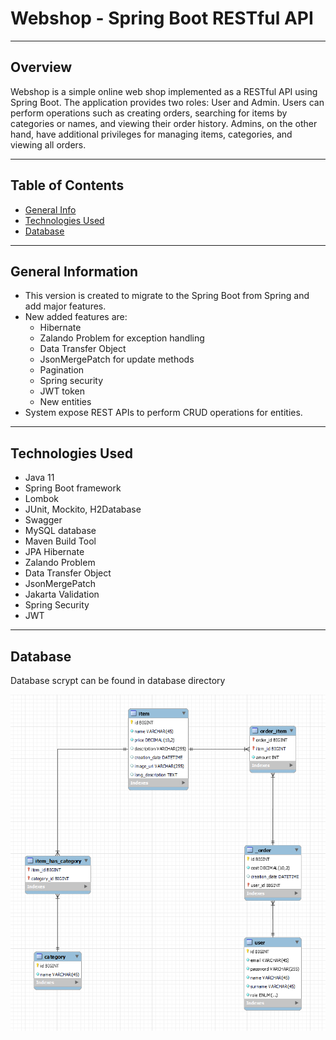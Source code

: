 # Webshop - Spring Boot RESTful API

___

## Overview

Webshop is a simple online web shop implemented as a RESTful API using Spring Boot.
The application provides two roles: User and Admin. Users can perform operations such as creating orders, searching 
for items by categories or names, and viewing their order history. Admins, on the other hand, have additional 
privileges for managing items, categories, and viewing all orders.

___

## Table of Contents

* [General Info](#general-information)
* [Technologies Used](#technologies-used)
* [Database](#database)
___

## General Information

- This version is created to migrate to the Spring Boot from Spring and add major features.
- New added features are: 
  - Hibernate
  - Zalando Problem for exception handling
  - Data Transfer Object
  - JsonMergePatch for update methods
  - Pagination
  - Spring security
  - JWT token
  - New entities
- System expose REST APIs to perform CRUD operations for entities.
___

## Technologies Used

- Java 11
- Spring Boot framework
- Lombok
- JUnit, Mockito, H2Database
- Swagger
- MySQL database
- Maven Build Tool
- JPA Hibernate
- Zalando Problem
- Data Transfer Object
- JsonMergePatch
- Jakarta Validation
- Spring Security
- JWT
___

## Database
Database scrypt can be found in database directory

![db_scheme.png](database%2Fdb_scheme.png)